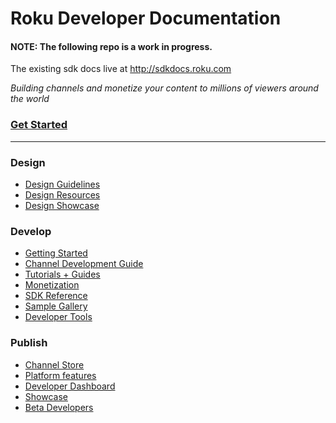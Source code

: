 # Roku Developer Documentation
#### NOTE: The following repo is a work in progress.
The existing sdk docs live at http://sdkdocs.roku.com

_Building channels and monetize your content to millions of viewers around the world_

### [Get Started](/develop/getting-started/)
- - -


### Design

* [Design Guidelines](/design/design-guidelines.md)
* [Design Resources](/design/design-resources.md)
* [Design Showcase](/design/design-showcase.md)


### Develop

* [Getting Started](/develop/getting-started/)
* [Channel Development Guide](/develop/channel-development/)
* [Tutorials + Guides](/develop/guides/)
* [Monetization](/publish/monetization)
* [SDK Reference](/develop/sdk-documentation)
* [Sample Gallery](/develop/guides/examples.md)
* [Developer Tools](/develop/developer-tools)


### Publish

* [Channel Store](/publish/channel-store/)
* [Platform features](/publish/platform-features/)
* [Developer Dashboard](/publish/channel-store/developer-dashboard.md)
* [Showcase](/publish/channel-showcase/)
* [Beta Developers](/publish/beta-developer-program)
